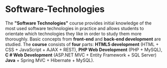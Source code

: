 # Software-Technologies

The <b>"Software Technologies"</b> course provides initial knowledge of the most used software technologies in practice and allows students to orientate which technologies they like in order to study them more thoroughly. Basic concepts from <b>front-end</b> and <b>back-end development</b> are studied. The <b>course</b> consists of <b>four</b> parts: <b>HTML5 development</b> (HTML + CSS + JavaScript + AJAX + REST), <b>PHP Web Development</b> (PHP + MySQL), <b>C # Web Development</b> (ASP.NET MVC + Entity Framework + SQL Server) <b>Java</b> + Spring MVC + Hibernate + MySQL).

